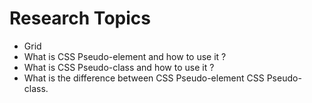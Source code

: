 
# Research Topics

* Grid
* What is CSS Pseudo-element and how to use it ?
* What is CSS Pseudo-class and how to use it ?
* What is the difference between CSS Pseudo-element CSS Pseudo-class.